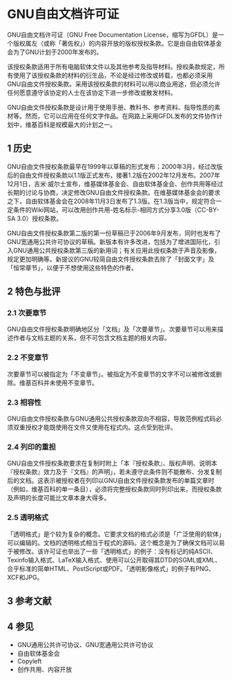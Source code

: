 # GNU自由文档许可证



GNU自由文档许可证（GNU Free Documentation License，缩写为GFDL）是一个版权属左（或称「著佐权」）的内容开放的版权授权条款。它是由自由软体基金会为了GNU计划于2000年发布的。

该授权条款适用于所有电脑软体文件以及其他参考及指导材料。授权条款规定，所有使用了该授权条款的材料的衍生品，不论是经过修改或转载，也都必须采用GNU自由文件授权条款。采用该授权条款的材料可以用以商业用途，但必须允许任何愿意遵守该协定的人士在该协定下进一步修改或散发材料。

GNU自由文件授权条款是设计用于使用手册、教科书、参考资料、指导性质的素材等。然而，它可以应用在任何文字作品。在网路上采用GFDL发布的文件协作计划中，维基百科是规模最大的计划之一。



## 1 历史

GNU自由文件授权条款最早在1999年以草稿的形式发布；2000年3月，经过改版后的自由文件授权条款以1.1版正式发布，接著1.2版在2002年12月发布。2007年12月1日，吉米·威尔士宣布，维基媒体基金会、自由软体基金会、创作共用等经过长期的讨论与协商，决定修改GNU自由文件授权条款。在维基媒体基金会的要求之下，自由软体基金会在2008年11月3日发布了1.3版。在1.3版当中，规定符合一定条件的Wiki网站，可以改用创作共用-姓名标示-相同方式分享3.0版（CC-BY-SA 3.0）授权条款。

GNU自由文件授权条款第二版的第一份草稿已于2006年9月发布，同时也发布了GNU宽通用公共许可协议的草稿。新版本有许多改进，包括为了增进国际化，引入GNU通用公共授权条款第三版的新用词；有关应用此授权条款于声音及影像，规定更加明确等。新提议的GNU较简自由文件授权条款去除了「封面文字」及「恒常章节」，以便于不想使用这些特色的作者。



## 2 特色与批评



### 2.1 次要章节

GNU自由文件授权条款明确地区分「文档」及「次要章节」。次要章节可以用来描述作者与文档主题的关系，但不可包含文档主题的相关内容。



### 2.2 不变章节

次要章节可以被指定为「不变章节」。被指定为不变章节的文字不可以被修改或删除。维基百科并未使用不变章节。



### 2.3 相容性

GNU自由文件授权条款与GNU通用公共授权条款双向不相容，导致范例程式码必须双重授权才能既使用在文件又使用在程式内。这点受到批评。



### 2.4 列印的重担

GNU自由文件授权条款要求在复制时附上「本『授权条款』、版权声明、说明本『授权条款』效力及于『文档』的声明」，若未遵守此条件则不能散布、分发复制后的文档。这表示被授权者在列印以GNU自由文件授权条款发布的单篇文章时（例如，维基百科的单一条目），必须将完整授权条款同时列印出来，而授权条款及声明的长度可能比文章本身大得多。



### 2.5 透明格式

「透明格式」是个较为复杂的概念。它要求文档的格式必须是「广泛使用的软体」可以编辑的。文档的透明格式相当于程式的源码。这个概念是为了确保文档可以易于被修改。该许可证也举出了一些「透明格式」的例子：没有标记的纯ASCII、Texinfo输入格式、LaTeX输入格式、使用可以公开取得其DTD的SGML或XML、合乎标准的简单HTML、PostScript或PDF。「透明影像格式」的例子有PNG、XCF和JPG。



## 3 参考文献



## 4 参见

* GNU通用公共许可协议、GNU宽通用公共许可协议
* 自由软体基金会
* Copyleft
* 创作共用、内容开放



